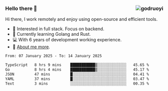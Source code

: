 ### Hello there 👋 <img align="right" src="https://github-readme-stats.vercel.app/api?username=godruoyi&show_icons=true" alt="godruoyi" />

Hi there, I work remotely and enjoy using open-source and efficient tools.

- 🔭 Interested in full stack. Focus on backend.
- 🌱 Currently learning Golang and Rust.
- 💻 With 6 years of development working experience.
- 👒 [About me more](https://godruoyi.com/posts/about-godruoyi).



<!--START_SECTION:waka-->

```txt
From: 07 January 2025 - To: 14 January 2025

TypeScript   8 hrs 9 mins    ███████████▒░░░░░░░░░░░░░   45.65 %
Go           8 hrs 4 mins    ███████████▒░░░░░░░░░░░░░   45.17 %
JSON         47 mins         █░░░░░░░░░░░░░░░░░░░░░░░░   04.41 %
YAML         37 mins         █░░░░░░░░░░░░░░░░░░░░░░░░   03.47 %
Text         3 mins          ░░░░░░░░░░░░░░░░░░░░░░░░░   00.35 %
```

<!--END_SECTION:waka-->
